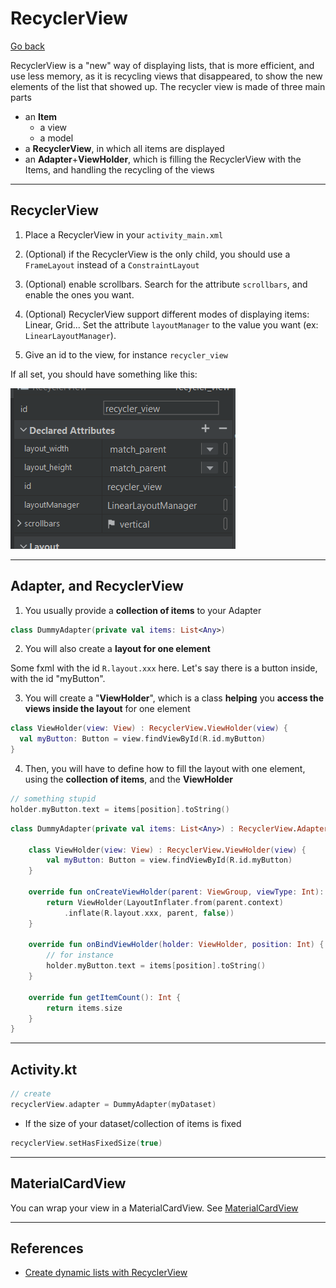 # RecyclerView

[Go back](../index.md#views)

RecyclerView is a "new" way of displaying lists, that is more efficient, and use less memory, as it is recycling views that disappeared, to show the new elements of the list that showed up. The recycler view is made of three main parts

* an **Item**
  * a view
  * a model
* a **RecyclerView**, in which all items are displayed
* an **Adapter**+**ViewHolder**, which is filling the RecyclerView with the Items, and handling the recycling of the views

<hr class="sl">

## RecyclerView

<div class="row row-cols-md-2 mx-0"><div>

1. Place a RecyclerView in your `activity_main.xml`
2. (Optional) if the RecyclerView is the only child, you should use a `FrameLayout` instead of a `ConstraintLayout`
3. (Optional) enable scrollbars. Search for the attribute `scrollbars`, and enable the ones you want.
4. (Optional) RecyclerView support different modes of displaying items: Linear, Grid... Set the attribute `layoutManager` to the value you want (ex: `LinearLayoutManager`).

5. Give an id to the view, for instance `recycler_view`
</div><div class="align-self-center">

If all set, you should have something like this:

![recycler view attributes](../_images/recycler_view_attributes.png)

</div></div>

<hr class="sr">

## Adapter, and RecyclerView

<div class="row row-cols-md-2 mx-0"><div>

1. You usually provide a **collection of items** to your Adapter

```kotlin
class DummyAdapter(private val items: List<Any>)
```

2. You will also create a **layout for one element**

Some fxml with the id `R.layout.xxx` here. Let's say there is a button inside, with the id "myButton".

3. You will create a "**ViewHolder**", which is a class **helping** you **access the views inside the layout** for one element

```kotlin
class ViewHolder(view: View) : RecyclerView.ViewHolder(view) {
  val myButton: Button = view.findViewById(R.id.myButton)
}
```

4. Then, you will have to define how to fill the layout with one element, using the **collection of items**, and the **ViewHolder**

```kotlin
// something stupid
holder.myButton.text = items[position].toString()
```

</div><div>

```kotlin
class DummyAdapter(private val items: List<Any>) : RecyclerView.Adapter<DummyAdapter.ViewHolder>() {

    class ViewHolder(view: View) : RecyclerView.ViewHolder(view) {
        val myButton: Button = view.findViewById(R.id.myButton)
    }

    override fun onCreateViewHolder(parent: ViewGroup, viewType: Int): ViewHolder {
        return ViewHolder(LayoutInflater.from(parent.context)
            .inflate(R.layout.xxx, parent, false))
    }

    override fun onBindViewHolder(holder: ViewHolder, position: Int) {
        // for instance
        holder.myButton.text = items[position].toString()
    }

    override fun getItemCount(): Int {
        return items.size
    }
}
```
</div></div>

<hr class="sl">

## Activity.kt

```kotlin
// create
recyclerView.adapter = DummyAdapter(myDataset)
```

* If the size of your dataset/collection of items is fixed

```kotlin
recyclerView.setHasFixedSize(true)
```

<hr class="sr">

## MaterialCardView

You can wrap your view in a MaterialCardView. See [MaterialCardView](https://developer.android.com/reference/com/google/android/material/card/MaterialCardView)

<hr class="sl">

## References

* [Create dynamic lists with RecyclerView](https://developer.android.com/develop/ui/views/layout/recyclerview)
